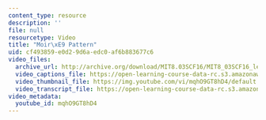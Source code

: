 ```yaml
---
content_type: resource
description: ''
file: null
resourcetype: Video
title: "Moir\xE9 Pattern"
uid: cf493859-e0d2-9d6a-edc0-af6b883677c6
video_files:
  archive_url: http://archive.org/download/MIT8.03SCF16/MIT8_03SCF16_lec21_300k.mp4
  video_captions_file: https://open-learning-course-data-rc.s3.amazonaws.com/8-03sc-physics-iii-vibrations-and-waves-fall-2016/5f17e5eba0885035b9a4b2d02256014b_mqhO9GT8hD4.vtt
  video_thumbnail_file: https://img.youtube.com/vi/mqhO9GT8hD4/default.jpg
  video_transcript_file: https://open-learning-course-data-rc.s3.amazonaws.com/8-03sc-physics-iii-vibrations-and-waves-fall-2016/6b8a4c2764d8b0b5e1b55f09f933eda0_mqhO9GT8hD4.pdf
video_metadata:
  youtube_id: mqhO9GT8hD4
---
```

